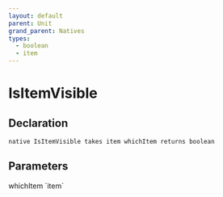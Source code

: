 ```yaml
---
layout: default
parent: Unit
grand_parent: Natives
types:
  - boolean
  - item
---
```


# IsItemVisible

## Declaration

```
native IsItemVisible takes item whichItem returns boolean
```

## Parameters
<dl>
  <dt>whichItem `item`</dt>
  <dd></dd>
</dl>